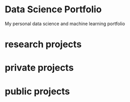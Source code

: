 # Data Science Portfolio

My personal data science and machine learning portfolio

# research projects


# private projects


# public projects
